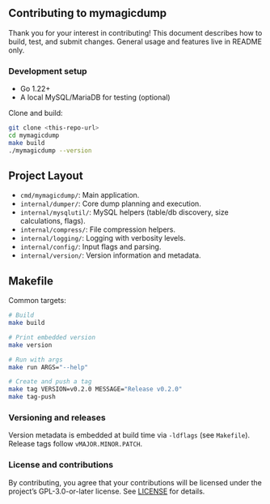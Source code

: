 ## Contributing to mymagicdump

Thank you for your interest in contributing! This document describes how to build, test, and submit changes. General usage and features live in README only.

### Development setup
- Go 1.22+
- A local MySQL/MariaDB for testing (optional)

Clone and build:
```bash
git clone <this-repo-url>
cd mymagicdump
make build
./mymagicdump --version
```

## Project Layout
- `cmd/mymagicdump/`: Main application.
- `internal/dumper/`: Core dump planning and execution.
- `internal/mysqlutil/`: MySQL helpers (table/db discovery, size calculations, flags).
- `internal/compress/`: File compression helpers.
- `internal/logging/`: Logging with verbosity levels.
- `internal/config/`: Input flags and parsing.
- `internal/version/`: Version information and metadata.

## Makefile
Common targets:
```bash
# Build
make build

# Print embedded version
make version

# Run with args
make run ARGS="--help"

# Create and push a tag
make tag VERSION=v0.2.0 MESSAGE="Release v0.2.0"
make tag-push
```

### Versioning and releases
Version metadata is embedded at build time via `-ldflags` (see `Makefile`). Release tags follow `vMAJOR.MINOR.PATCH`.

### License and contributions
By contributing, you agree that your contributions will be licensed under the project’s GPL-3.0-or-later license. See [LICENSE](./LICENSE) for details.
